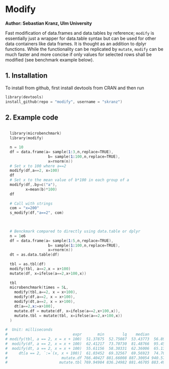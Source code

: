 Modify
===============================================================

**Author: Sebastian Kranz, Ulm University** 

Fast modification of data.frames and data.tables by reference; `modify` is essentially just a wrapper for data.table syntax but can be used for other data containers like data frames. It is thought as an addition to dplyr functions. While the functionality can be replicated by `mutate`, `modify` can be much faster and more concise if only values for selected rows shall be modified (see benchmark example below).

## 1. Installation

To install from github, first install devtools from CRAN and then run

```s
library(devtools)
install_github(repo = "modify", username = "skranz")
```


## 2. Example code
```s

  library(microbenchmark)
  library(modify)

  n = 10
  df = data.frame(a= sample(1:3,n,replace=TRUE),
                   b= sample(1:100,n,replace=TRUE),
                   x=rnorm(n))
  # Set x to 100 where a==2
  modify(df,a==2, x=100)
  df
  # Set x to the mean value of b*100 in each group of a
  modify(df,.by=c("a"),
         x=mean(b)*100)
  df
  
  # Call with strings
  com = "x=200"
  s_modify(df,"a==2", com)
  

  
  # Benckmark compared to directly using data.table or dplyr 
  n = 1e6
  df = data.frame(a= sample(1:5,n,replace=TRUE),
                   b= sample(1:100,n,replace=TRUE),
                   x=rnorm(n))
  dt = as.data.table(df)
  
  tbl = as.tbl(df)  
  modify(tbl, a==2,x = x+100)
  mutate(df, x=ifelse(a==2,x+100,x))
  
  tbl
  microbenchmark(times = 5L,
    modify(tbl,a==2, x = x+100),
    modify(df,a==2, x = x+100),
    modify(dt,a==2, x = x+100),
    dt[a==2,x:=x+100],
    mutate.df = mutate(df, x=ifelse(a==2,x+100,x)),
    mutate.tbl = mutate(tbl, x=ifelse(a==2,x+100,x))
  )
  
#  Unit: milliseconds
#                             expr       min        lq    median        uq        max neval
# modify(tbl, a == 2, x = x + 100)  51.37875  52.75087  53.43773  56.89211   65.82984     5
#  modify(df, a == 2, x = x + 100)  62.41217  73.70730  81.48766  95.45519  104.04200     5
#  modify(dt, a == 2, x = x + 100)  55.61156  58.30331  62.36006  65.13786   82.47056     5
#     dt[a == 2, `:=`(x, x + 100)]  61.03452  69.32567  69.56923  74.70600   81.87845     5
#                        mutate.df 766.40427 881.66008 887.30054 940.57168  964.20248     5
#                       mutate.tbl 769.94984 836.24982 881.46705 883.49444 1015.74663     5
```
